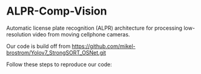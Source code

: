 # ALPR-Comp-Vision
Automatic license plate recognition (ALPR) architecture for processing low-resolution video from moving cellphone cameras.

Our code is build off from https://github.com/mikel-brostrom/Yolov7_StrongSORT_OSNet.git

Follow these steps to reproduce our code: 
